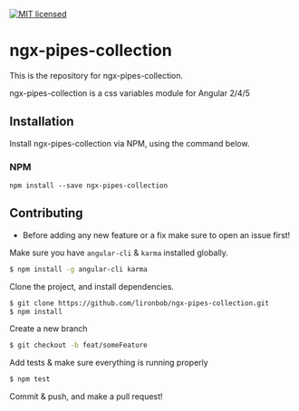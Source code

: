 [![MIT licensed](https://img.shields.io/badge/license-MIT-blue.svg?style=flat-square)](https://github.com/lironbob/ngx-pipes-collection/blob/master/LICENSE.md)

# ngx-pipes-collection
This is the repository for ngx-pipes-collection.

ngx-pipes-collection is a css variables module for Angular 2/4/5

## Installation
Install ngx-pipes-collection via NPM, using the command below.

### NPM
```shell
npm install --save ngx-pipes-collection
```



## Contributing

* Before adding any new feature or a fix make sure to open an issue first!

Make sure you have `angular-cli` & `karma` installed globally.

```bash
$ npm install -g angular-cli karma
```

Clone the project, and install dependencies.

```bash
$ git clone https://github.com/lironbob/ngx-pipes-collection.git
$ npm install
```

Create a new branch

```bash
$ git checkout -b feat/someFeature
```

Add tests & make sure everything is running properly
```bash
$ npm test
```

Commit & push, and make a pull request!
